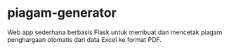 # piagam-generator
Web app sederhana berbasis Flask untuk membuat dan mencetak piagam penghargaan otomatis dari data Excel ke format PDF.
